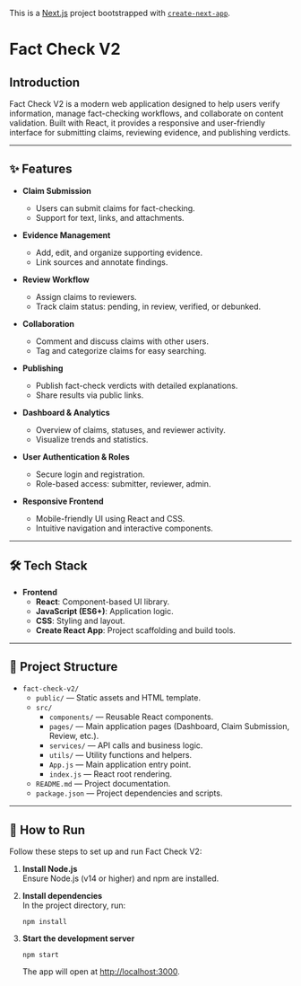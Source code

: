 This is a [Next.js](https://nextjs.org/) project bootstrapped with [`create-next-app`](https://github.com/vercel/next.js/tree/canary/packages/create-next-app).

# Fact Check V2

## Introduction

Fact Check V2 is a modern web application designed to help users verify information, manage fact-checking workflows, and collaborate on content validation. Built with React, it provides a responsive and user-friendly interface for submitting claims, reviewing evidence, and publishing verdicts.

---

## ✨ Features

- **Claim Submission**
  - Users can submit claims for fact-checking.
  - Support for text, links, and attachments.

- **Evidence Management**
  - Add, edit, and organize supporting evidence.
  - Link sources and annotate findings.

- **Review Workflow**
  - Assign claims to reviewers.
  - Track claim status: pending, in review, verified, or debunked.

- **Collaboration**
  - Comment and discuss claims with other users.
  - Tag and categorize claims for easy searching.

- **Publishing**
  - Publish fact-check verdicts with detailed explanations.
  - Share results via public links.

- **Dashboard & Analytics**
  - Overview of claims, statuses, and reviewer activity.
  - Visualize trends and statistics.

- **User Authentication & Roles**
  - Secure login and registration.
  - Role-based access: submitter, reviewer, admin.

- **Responsive Frontend**
  - Mobile-friendly UI using React and CSS.
  - Intuitive navigation and interactive components.

---

## 🛠️ Tech Stack

- **Frontend**
  - **React**: Component-based UI library.
  - **JavaScript (ES6+)**: Application logic.
  - **CSS**: Styling and layout.
  - **Create React App**: Project scaffolding and build tools.
---

## 📝 Project Structure

- `fact-check-v2/`
  - `public/` — Static assets and HTML template.
  - `src/`
    - `components/` — Reusable React components.
    - `pages/` — Main application pages (Dashboard, Claim Submission, Review, etc.).
    - `services/` — API calls and business logic.
    - `utils/` — Utility functions and helpers.
    - `App.js` — Main application entry point.
    - `index.js` — React root rendering.
  - `README.md` — Project documentation.
  - `package.json` — Project dependencies and scripts.

---

## 🚀 How to Run

Follow these steps to set up and run Fact Check V2:

1. **Install Node.js**  
   Ensure Node.js (v14 or higher) and npm are installed.

2. **Install dependencies**  
   In the project directory, run:
   ```
   npm install
   ```

3. **Start the development server**  
   ```
   npm start
   ```
   The app will open at [http://localhost:3000](http://localhost:3000).
